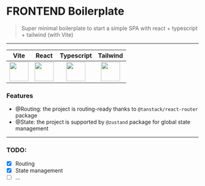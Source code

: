 # FRONTEND Boilerplate 
> Super minimal boilerplate to start a simple SPA with react + typescript + tailwind (with Vite)

---

|                                                  Vite                                                   |                                                  React                                                  |                                               Typescript                                                |                                                Tailwind                                                 |
| :-----------------------------------------------------------------------------------------------------: | :-----------------------------------------------------------------------------------------------------: | :-----------------------------------------------------------------------------------------------------: | :-----------------------------------------------------------------------------------------------------: |
| <img src="https://github.com/user-attachments/assets/60e07c0e-f0c6-43fb-8749-8acbc35ad9f3" width="50"/> | <img src="https://github.com/user-attachments/assets/b321f4ca-dfbe-4c53-9b32-555726ca2111" width="50"/> | <img src="https://github.com/user-attachments/assets/7394a858-29ae-432a-9035-2756d71868f5" width="50"/> | <img src="https://github.com/user-attachments/assets/6fec269c-07e2-40e1-b2d3-dc5af8355bbf" width="50"/> |

### Features

- @Routing: the project is routing-ready thanks to `@tanstack/react-router` package
- @State: the project is supported by `@zustand` package for global state management

---

### TODO:

- [x] Routing
- [x] State management
- [ ] ...
